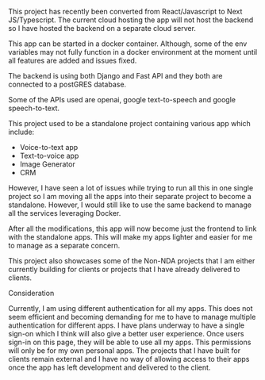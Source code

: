 


This project has recently been converted from React/Javascript to Next JS/Typescript. The current cloud hosting the app will not host the backend so I have hosted the backend on a separate cloud server.

This app can be started in a docker container. Although, some of the env variables may not fully function in a docker environment at the moment until all features are added and issues fixed.

The backend is using both Django and Fast API and they both are connected to a postGRES database.

Some of the APIs used are openai, google text-to-speech  and google speech-to-text.

This project used to be a standalone project containing various app which include:
- Voice-to-text app
- Text-to-voice app
- Image Generator
- CRM

However, I have seen a lot of issues while trying to run all this in one single project so I am moving all the apps into their separate project to become a standalone. However, I would still like to use the same backend to manage all the services leveraging Docker.

After all the modifications, this app will now become just the frontend to link with the standalone apps. This will make my apps lighter and easier for me to manage as a separate concern.

This project also showcases some of the Non-NDA projects that I am either currently building for clients or projects that I have already delivered to clients. 

Consideration

Currently, I am using different authentication for all my apps. This does not seem efficient and becoming demanding for me to have to manage multiple authentication for different apps. I have plans underway to have a single sign-on which I think will also give a better user experience. Once users sign-in on this page, they will be able to use all my apps. This permissions will only be for my own personal apps. The projects that I have built for clients remain external and I have no way of allowing access to their apps once the app has left development and delivered to the client.